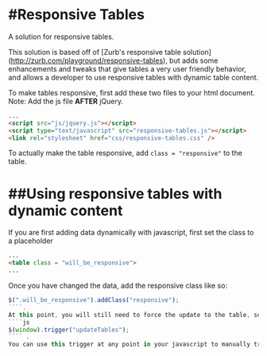 #Responsive Tables
=================
A solution for responsive tables.

This solution is based off of [Zurb's responsive table solution] (http://zurb.com/playground/responsive-tables), but adds some enhancements and tweaks that give tables a very user friendly behavior, and allows a developer to use responsive tables with dynamic table content. 

To make tables responsive, first add these two files to your html document. 
Note: Add the js file **AFTER** jQuery.

````html
...
<script src="js/jquery.js"></script>
<script type="text/javascript" src="responsive-tables.js"></script>
<link rel="stylesheet" href="css/responsive-tables.css" />
````
To actually make the table responsive, add 
```` class = "responsive" ```` 
to the table. 

##Using responsive tables with dynamic content
=================
If you are first adding data dynamically with javascript, first set the class to a placeholder 
````html 
...
<table class = "will_be_responsive">
...
````
Once you have changed the data, add the responsive class like so: 
````js 
$(".will_be_responsive").addClass("responsive"); 
````. 
At this point, you will still need to force the update to the table, so use the trigger 
````js 
$(window).trigger("updateTables"); 
```` .
You can use this trigger at any point in your javascript to manually trigger the tables to be updated. Note that the tables are also updated on window redraw, resize and load.
